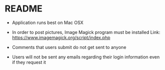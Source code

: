 # README

- Application runs best on Mac OSX

- In order to post pictures, Image Magick program must be installed 
Link: https://www.imagemagick.org/script/index.php

- Comments that users submit do not get sent to anyone

- Users will not be sent any emails regarding their login information even if they request it
